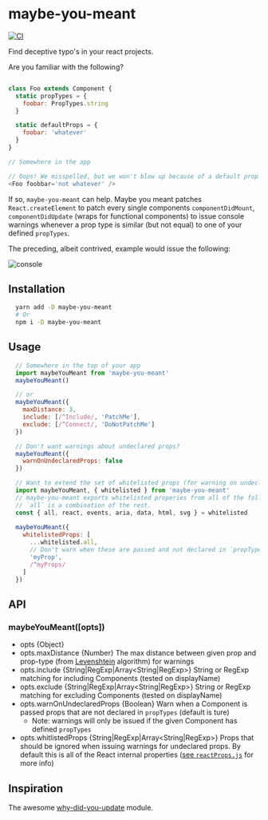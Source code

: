 # maybe-you-meant
[![CI][travis-image]][travis-url]

Find deceptive typo's in your react projects.

Are you familiar with the following?

```js

class Foo extends Component {
  static propTypes = {
    foobar: PropTypes.string
  }

  static defaultProps = {
    foobar: 'whatever'
  }
}

// Somewhere in the app

// Oops! We misspelled, but we won't blow up because of a default prop type.
<Foo foobbar='not whatever' />
```

If so, `maybe-you-meant` can help. Maybe you meant patches `React.createElement`
to patch every single components `componentDidMount`, `componentDidUpdate`
(wraps for functional components) to issue console warnings whenever a prop type
is similar (but not equal) to one of your defined `propTypes`.

The preceding, albeit contrived, example would issue the following:

![console](https://raw.githubusercontent.com/nickpisacane/maybe-you-meant/master/graphics/console.png)

## Installation

```sh
  yarn add -D maybe-you-meant
  # Or
  npm i -D maybe-you-meant
```

## Usage

```js
  // Somewhere in the top of your app
  import maybeYouMeant from 'maybe-you-meant'
  maybeYouMeant()

  // or
  maybeYouMeant({
    maxDistance: 3,
    include: [/^Include/, 'PatchMe'],
    exclude: [/^Connect/, 'DoNotPatchMe']
  })

  // Don't want warnings about undeclared props?
  maybeYouMeant({
    warnOnUndeclaredProps: false
  })

  // Want to extend the set of whitelisted props (for warning on undeclared props)?
  import maybeYouMeant, { whitelisted } from 'maybe-you-meant'
  // maybe-you-meant exports whitelisted properies from all of the following
  // `all` is a combination of the rest.
  const { all, react, events, aria, data, html, svg } = whitelisted
  
  maybeYouMeant({
    whitelistedProps: [
      ...whitelisted.all,
      // Don't warn when these are passed and not declared in `propTypes`
      'myProp',
      /^myProps/
    ]
  })
```

## API

### maybeYouMeant([opts])
* opts {Object}
* opts.maxDistance {Number} The max distance between given prop and prop-type (from [Levenshtein](https://en.wikipedia.org/wiki/Levenshtein_distance) algorithm) for warnings
* opts.include {String|RegExp|Array<String|RegExp>} String or RegExp matching for including Components (tested on displayName)
* opts.exclude {String|RegExp|Array<String|RegExp>} String or RegExp matching for excluding Components (tested on displayName)
* opts.warnOnUndeclaredProps {Boolean} Warn when a Component is passed props that are not declared in `propTypes` (default is ture)
  * Note: warnings will only be issued if the given Component has defined `propTypes`
* opts.whitlistedProps {String|RegExp|Array<String|RegExp>} Props that should be ignored
when issuing warnings for undeclared props. By default this is all of the React
internal properties ([see `reactProps.js`](https://github.com/nickpisacane/maybe-you-meant/blob/master/src/reactProps.js) for more info)
## Inspiration

The awesome [why-did-you-update](https://github.com/garbles/why-did-you-update)
module.


[travis-image]: https://travis-ci.org/nickpisacane/maybe-you-meant.svg?branch=master
[travis-url]: https://travis-ci.org/nickpisacane/maybe-you-meant
